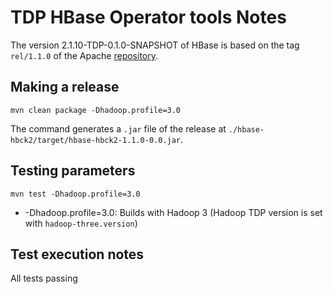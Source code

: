 # TDP HBase Operator tools Notes

The version 2.1.10-TDP-0.1.0-SNAPSHOT of HBase is based on the tag `rel/1.1.0` of the Apache [repository](https://github.com/apache/hbase-operator-tools/tree/rel/1.1.0).

## Making a release

```
mvn clean package -Dhadoop.profile=3.0
```

The command generates a `.jar` file of the release at `./hbase-hbck2/target/hbase-hbck2-1.1.0-0.0.jar`. 

## Testing parameters

```
mvn test -Dhadoop.profile=3.0
```

- -Dhadoop.profile=3.0: Builds with Hadoop 3 (Hadoop TDP version is set with `hadoop-three.version`)

## Test execution notes

All tests passing
